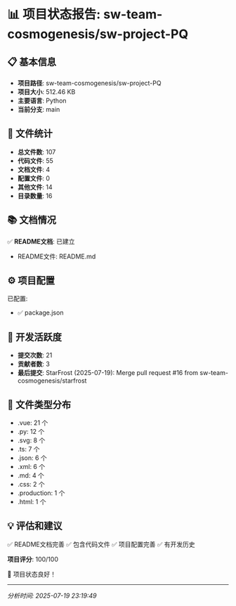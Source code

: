 # 📊 项目状态报告: sw-team-cosmogenesis/sw-project-PQ

## 📋 基本信息

- **项目路径**: sw-team-cosmogenesis/sw-project-PQ
- **项目大小**: 512.46 KB
- **主要语言**: Python
- **当前分支**: main

## 📁 文件统计

- **总文件数**: 107
- **代码文件**: 55
- **文档文件**: 4
- **配置文件**: 0
- **其他文件**: 14
- **目录数量**: 16

## 📚 文档情况

✅ **README文档**: 已建立
- README文件: README.md

## ⚙️ 项目配置

已配置:
- ✅ package.json

## 🔄 开发活跃度

- **提交次数**: 21
- **贡献者数**: 3
- **最后提交**: StarFrost (2025-07-19): Merge pull request #16 from sw-team-cosmogenesis/starfrost

## 📄 文件类型分布

- .vue: 21 个
- .py: 12 个
- .svg: 8 个
- .ts: 7 个
- .json: 6 个
- .xml: 6 个
- .md: 4 个
- .css: 2 个
- .production: 1 个
- .html: 1 个

## 💡 评估和建议

✅ README文档完善
✅ 包含代码文件
✅ 项目配置完善
✅ 有开发历史

**项目评分**: 100/100

🎉 项目状态良好！

---
*分析时间: 2025-07-19 23:19:49*